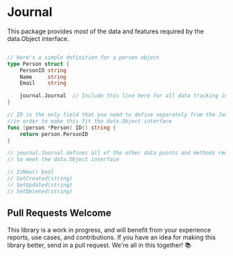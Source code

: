 # Journal

This package provides *most* of the data and features required by the data.Object interface.  


```go

// Here's a simple definition for a person object
type Person struct {
    PersonID string
    Name     string
    Email    string

    journal.Journal  // Include this line here for all data tracking info.
}

// ID is the only field that you need to define separately from the Journal, 
//in order to make this fit the data.Object interface
func (person *Person) ID() string {
    return person.PersonID
}

// journal.Journal defines all of the other data points and methods required 
// to meet the data.Object interface

// IsNew() bool
// SetCreated(string)
// SetUpdated(string)
// SetDeleted(string)

```



## Pull Requests Welcome

This library is a work in progress, and will benefit from your experience reports, use cases, and contributions.  If you have an idea for making this library better, send in a pull request.  We're all in this together! 📚
